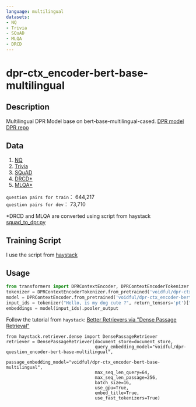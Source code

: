 ```yaml
---
language: multilingual
datasets:
- NQ
- Trivia
- SQuAD
- MLQA
- DRCD
---
```


# dpr-ctx_encoder-bert-base-multilingual

## Description

Multilingual DPR Model base on bert-base-multilingual-cased. 
[DPR model](https://arxiv.org/abs/2004.04906)
[DPR repo](https://github.com/facebookresearch/DPR)

## Data
1. [NQ](https://github.com/facebookresearch/DPR/blob/master/data/download_data.py)
2. [Trivia](https://github.com/facebookresearch/DPR/blob/master/data/download_data.py)
3. [SQuAD](https://github.com/facebookresearch/DPR/blob/master/data/download_data.py)
4. [DRCD*](https://github.com/DRCKnowledgeTeam/DRCD)
5. [MLQA*](https://github.com/facebookresearch/MLQA)

`question pairs for train`： 644,217  
`question pairs for dev`： 73,710

*DRCD and MLQA are converted using script from haystack [squad_to_dpr.py](https://github.com/deepset-ai/haystack/blob/master/haystack/retriever/squad_to_dpr.py)

## Training Script
I use the script from [haystack](https://colab.research.google.com/github/deepset-ai/haystack/blob/master/tutorials/Tutorial9_DPR_training.ipynb)

## Usage

```python
from transformers import DPRContextEncoder, DPRContextEncoderTokenizer
tokenizer = DPRContextEncoderTokenizer.from_pretrained('voidful/dpr-ctx_encoder-bert-base-multilingual')
model = DPRContextEncoder.from_pretrained('voidful/dpr-ctx_encoder-bert-base-multilingual')
input_ids = tokenizer("Hello, is my dog cute ?", return_tensors='pt')["input_ids"]
embeddings = model(input_ids).pooler_output
```

Follow the tutorial from `haystack`:
[Better Retrievers via "Dense Passage Retrieval"](https://colab.research.google.com/github/deepset-ai/haystack/blob/master/tutorials/Tutorial6_Better_Retrieval_via_DPR.ipynb)
```
from haystack.retriever.dense import DensePassageRetriever
retriever = DensePassageRetriever(document_store=document_store,
                                  query_embedding_model="voidful/dpr-question_encoder-bert-base-multilingual",
                                  passage_embedding_model="voidful/dpr-ctx_encoder-bert-base-multilingual",
                                  max_seq_len_query=64,
                                  max_seq_len_passage=256,
                                  batch_size=16,
                                  use_gpu=True,
                                  embed_title=True,
                                  use_fast_tokenizers=True)
```
